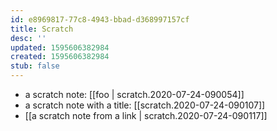 ```yaml
---
id: e8969817-77c8-4943-bbad-d368997157cf
title: Scratch
desc: ''
updated: 1595606382984
created: 1595606382984
stub: false
---
```


- a scratch note: [[foo | scratch.2020-07-24-090054]]
- a scratch note with a title:  [[scratch.2020-07-24-090107]]
- [[a scratch note from a link | scratch.2020-07-24-090117]] 
